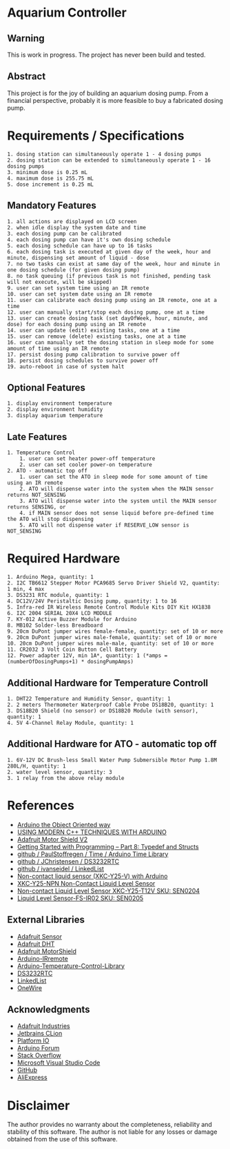 # Aquarium Controller

## Warning
This is work in progress. The project has never been build and tested.

## Abstract
This project is for the joy of building an aquarium dosing pump. 
From a financial perspective, probably it is more feasible to buy a fabricated dosing pump.

# Requirements / Specifications
    1. dosing station can simultaneously operate 1 - 4 dosing pumps
    2. dosing station can be extended to simultaneously operate 1 - 16 dosing pumps
    3. minimum dose is 0.25 mL
    4. maximum dose is 255.75 mL
    5. dose increment is 0.25 mL
    
## Mandatory Features
    1. all actions are displayed on LCD screen
    2. when idle display the system date and time
    3. each dosing pump can be calibrated
    4. each dosing pump can have it's own dosing schedule
    5. each dosing schedule can have up to 16 tasks
    6. each dosing task is executed at given day of the week, hour and minute, dispensing set amount of liquid - dose
    7. no two tasks can exist at same day of the week, hour and minute in one dosing schedule (for given dosing pump)
    8. no task queuing (if previous task is not finished, pending task will not execute, will be skipped)
    9. user can set system time using an IR remote
    10. user can set system date using an IR remote
    11. user can calibrate each dosing pump using an IR remote, one at a time
    12. user can manually start/stop each dosing pump, one at a time
    13. user can create dosing task (set dayOfWeek, hour, minute, and dose) for each dosing pump using an IR remote
    14. user can update (edit) existing tasks, one at a time
    15. user can remove (delete) existing tasks, one at a time
    16. user can manually set the dosing station in sleep mode for some amount of time using an IR remote
    17. persist dosing pump calibration to survive power off
    18. persist dosing schedules to survive power off
    19. auto-reboot in case of system halt

## Optional Features
    1. display environment temperature
    2. display environment humidity
    3. display aquarium temperature

## Late Features
    1. Temperature Control
        1. user can set heater power-off temperature
        2. user can set cooler power-on temperature
    2. ATO - automatic top off
        1. user can set the ATO in sleep mode for some amount of time using an IR remote
        2. ATO will dispense water into the system when the MAIN sensor returns NOT_SENSING
        3. ATO will dispense water into the system until the MAIN sensor returns SENSING, or
        4. if MAIN sensor does not sense liquid before pre-defined time the ATO will stop dispensing
        5. ATO will not dispense water if RESERVE_LOW sensor is NOT_SENSING

# Required Hardware
    1. Arduino Mega, quantity: 1
    2. I2C TB6612 Stepper Motor PCA9685 Servo Driver Shield V2, quantity: 1 min, 4 max
    3. DS3231 RTC module, quantity: 1
    4. DC12V/24V Peristaltic Dosing pump, quantity: 1 to 16
    5. Infra-red IR Wireless Remote Control Module Kits DIY Kit HX1838 
    6. I2C 2004 SERIAL 20X4 LCD MODULE
    7. KY-012 Active Buzzer Module for Arduino
    8. MB102 Solder-less Breadboard
    9. 20cm DuPont jumper wires female-female, quantity: set of 10 or more
    9. 20cm DuPont jumper wires male-female, quantity: set of 10 or more
    10. 20cm DuPont jumper wires male-male, quantity: set of 10 or more
    11. CR2032 3 Volt Coin Button Cell Battery 
    12. Power adapter 12V, min 1A*, quantity: 1 (*amps = (numberOfDosingPumps+1) * dosingPumpAmps)

## Additional Hardware for Temperature Controll
    1. DHT22 Temperature and Humidity Sensor, quantity: 1
    2. 2 meters Thermometer Waterproof Cable Probe DS18B20, quantity: 1
    3. DS18B20 Shield (no sensor) or DS18B20 Module (with sensor), quantity: 1
    4. 5V 4-Channel Relay Module, quantity: 1

## Additional Hardware for ATO - automatic top off
    1. 6V-12V DC Brush-less Small Water Pump Submersible Motor Pump 1.8M 280L/H, quantity: 1
    2. water level sensor, quantity: 3
    3. 1 relay from the above relay module

# References
 * [Arduino the Object Oriented way](http://paulmurraycbr.github.io/ArduinoTheOOWay.html)
 * [USING MODERN C++ TECHNIQUES WITH ARDUINO](https://hackaday.com/2017/05/05/using-modern-c-techniques-with-arduino/)
 * [Adafruit Motor Shield V2](https://learn.adafruit.com/adafruit-motor-shield-v2-for-arduino?view=all#addressing-the-shields-13-2)
 * [Getting Started with Programming – Part 8: Typedef and Structs](https://www.norwegiancreations.com/2017/10/getting-started-with-programming-part-8-typedef-and-structs/)
 * [github / PaulStoffregen / Time / Arduino Time Library](https://github.com/PaulStoffregen/Time)
 * [github / JChristensen / DS3232RTC](https://github.com/JChristensen/DS3232RTC)
 * [github / ivanseidel / LinkedList](https://github.com/ivanseidel/LinkedList)
 * [Non-contact liquid sensor (XKC-Y25-V) with Arduino](https://alexkychen.wordpress.com/2017/12/03/non-contact-liquid-sensor-xkc-y25-v-with-arduino/)
 * [XKC-Y25-NPN Non-Contact Liquid Level Sensor](http://www.icstation.com/contact-liquid-level-sensor-ip67-waterproof-output-water-level-detector-p-12292.html)
 * [Non-contact Liquid Level Sensor XKC-Y25-T12V SKU: SEN0204](https://www.dfrobot.com/wiki/index.php/Non-contact_Liquid_Level_Sensor_XKC-Y25-T12V_SKU:_SEN0204)
 * [Liquid Level Sensor-FS-IR02 SKU: SEN0205](https://www.dfrobot.com/wiki/index.php/Liquid_Level_Sensor-FS-IR02_SKU:_SEN0205)


## External Libraries
 * [Adafruit Sensor](https://github.com/adafruit/Adafruit_Sensor)
 * [Adafruit DHT](https://github.com/adafruit/DHT-sensor-library)
 * [Adafruit MotorShield](https://github.com/adafruit/Adafruit_Motor_Shield_V2_Library)
 * [Arduino-IRremote](https://github.com/z3t0/Arduino-IRremote)
 * [Arduino-Temperature-Control-Library](https://github.com/milesburton/Arduino-Temperature-Control-Library)
 * [DS3232RTC](https://github.com/JChristensen/DS3232RTC)
 * [LinkedList](https://github.com/ivanseidel/LinkedList)
 * [OneWire](https://github.com/PaulStoffregen/OneWire)

## Acknowledgments
 * [Adafruit Industries](https://www.adafruit.com)
 * [Jetbrains CLion](https://www.jetbrains.com/clion/specials/clion/clion.html)
 * [Platform IO](https://platformio.org/)
 * [Arduino Forum](https://forum.arduino.cc)
 * [Stack Overflow](https://stackoverflow.com)
 * [Microsoft Visual Studio Code](https://code.visualstudio.com/)
 * [GitHub](https://github.com)
 * [AliExpress](https://www.aliexpress.com)

# Disclaimer
The author provides no warranty about the completeness, reliability and stability of this software. The author is not liable for any losses or damage obtained from the use of this software.
